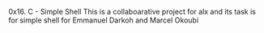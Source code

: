 0x16. C - Simple Shell
This is a collaboarative project for alx and its task is for simple shell for Emmanuel Darkoh and Marcel Okoubi
